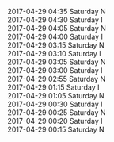 2017-04-29 04:35 Saturday  N  
2017-04-29 04:30 Saturday  I  
2017-04-29 04:05 Saturday  N  
2017-04-29 04:00 Saturday  I  
2017-04-29 03:15 Saturday  N  
2017-04-29 03:10 Saturday  I  
2017-04-29 03:05 Saturday  N  
2017-04-29 03:00 Saturday  I  
2017-04-29 02:55 Saturday  N  
2017-04-29 01:15 Saturday  I  
2017-04-29 01:05 Saturday  N  
2017-04-29 00:30 Saturday  I  
2017-04-29 00:25 Saturday  N  
2017-04-29 00:20 Saturday  I  
2017-04-29 00:15 Saturday  N  
